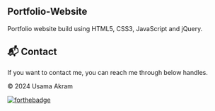 ## Portfolio-Website
Portfolio website build using HTML5, CSS3, JavaScript and jQuery.

<h2>📬 Contact</h2>


If you want to contact me, you can reach me through below handles.

© 2024 Usama Akram


[![forthebadge](https://forthebadge.com/images/badges/built-with-love.svg)](https://forthebadge.com)
